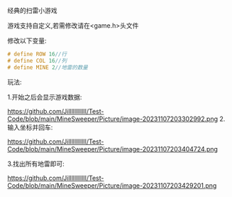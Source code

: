 经典的扫雷小游戏

游戏支持自定义,若需修改请在<game.h>头文件

修改以下变量:

```c
# define ROW 16//行
# define COL 16//列
# define MINE 2//地雷的数量
```

玩法:

1.开始之后会显示游戏数据:

https://github.com/Jillllllllllll/Test-Code/blob/main/MineSweeper/Picture/image-20231107203302992.png
2.输入坐标并回车:

https://github.com/Jillllllllllll/Test-Code/blob/main/MineSweeper/Picture/image-20231107203404724.png

3.找出所有地雷即可:

https://github.com/Jillllllllllll/Test-Code/blob/main/MineSweeper/Picture/image-20231107203429201.png
